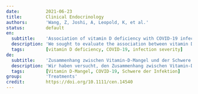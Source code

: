 ```yaml
---
date:          2021-06-23
title:         Clinical Endocrinology
authors:       'Wang, Z, Joshi, A, Leopold, K, et al.'
status:        default
en:
  subtitle:    'Association of vitamin D deficiency with COVID-19 infection severity: Systematic review and meta-analysis'
  description: 'We sought to evaluate the association between vitamin D deficiency and the severity of coronavirus disease 2019 (COVID-19) infection. Multiple databases from 1 January 2019 to 3 December 2020 were searched for observational studies evaluating the association between vitamin D deficiency and severity of COVID-19 infection. Independent reviewers selected studies and extracted data for the review. The main outcomes of interest were mortality, hospital admission, length of hospital stay and intensive care unit admission. Seventeen observational studies with 2756 patients were included in the analyses. Vitamin D deficiency was associated with significantly higher mortality, higher rates of hospital admissions and longer hospital stays as compared to nonvitamin D deficient status. Subgroup analyses based on different cut-offs for defining vitamin D deficiency, study geographic locations and latitude also showed similar trends. Vitamin D deficiency is associated with greater severity of COVID-19 infection. Further studies are warranted to determine if vitamin D supplementation can decrease the severity of COVID-19.'
  tags:        [vitamin D deficiency, COVID-19, infection severity]
de:
  subtitle:    'Zusammenhang zwischen Vitamin-D-Mangel und der Schwere der COVID-19-Infektion: Systematische Überprüfung und Meta-Analyse'
  description: 'Wir haben versucht, den Zusammenhang zwischen Vitamin-D-Mangel und dem Schweregrad einer Infektion mit dem Coronavirus 2019 (COVID-19) zu bewerten. Mehrere Datenbanken wurden vom 1. Januar 2019 bis zum 3. Dezember 2020 nach Beobachtungsstudien durchsucht, die den Zusammenhang zwischen Vitamin-D-Mangel und dem Schweregrad einer COVID-19-Infektion untersuchten. Unabhängige Gutachter wählten Studien aus und extrahierten Daten für die Überprüfung. Die wichtigsten Ergebnisse, die von Interesse waren, waren Sterblichkeit, Krankenhauseinweisung, Dauer des Krankenhausaufenthalts und Aufnahme auf der Intensivstation. In die Analyse wurden siebzehn Beobachtungsstudien mit 2756 Patienten einbezogen. Vitamin-D-Mangel war mit einer signifikant höheren Sterblichkeit, einer höheren Rate an Krankenhauseinweisungen und einer längeren Krankenhausverweildauer im Vergleich zum Status ohne Vitamin-D-Mangel verbunden. Untergruppenanalysen auf der Grundlage unterschiedlicher Grenzwerte für die Definition des Vitamin-D-Mangels, der geografischen Lage der Studien und des Breitengrads zeigten ebenfalls ähnliche Trends. Vitamin-D-Mangel ist mit einem höheren Schweregrad der COVID-19-Infektion verbunden. Weitere Studien sind gerechtfertigt, um festzustellen, ob eine Vitamin-D-Supplementierung den Schweregrad der COVID-19-Infektion verringern kann.' 
  tags:        [Vitamin D-Mangel, COVID-19, Schwere der Infektion]
group:         'Treatments'
credit:        https://doi.org/10.1111/cen.14540
---
```

